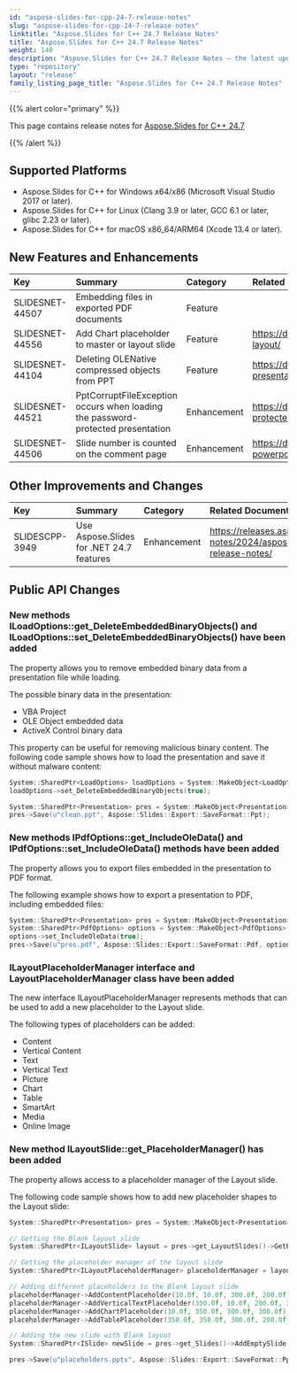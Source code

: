 ```yaml
---
id: "aspose-slides-for-cpp-24-7-release-notes"
slug: "aspose-slides-for-cpp-24-7-release-notes"
linktitle: "Aspose.Slides for C++ 24.7 Release Notes"
title: "Aspose.Slides for C++ 24.7 Release Notes"
weight: 140
description: "Aspose.Slides for C++ 24.7 Release Notes – the latest updates and fixes."
type: "repository"
layout: "release"
family_listing_page_title: "Aspose.Slides for C++ 24.7 Release Notes"
---
```


{{% alert color="primary" %}} 

This page contains release notes for [Aspose.Slides for C++ 24.7](https://www.nuget.org/packages/Aspose.Slides.Cpp/)

{{% /alert %}}

## Supported Platforms
- Aspose.Slides for C++ for Windows x64/x86 (Microsoft Visual Studio 2017 or later).
- Aspose.Slides for C++ for Linux (Clang 3.9 or later, GCC 6.1 or later, glibc 2.23 or later).
- Aspose.Slides for C++ for macOS x86_64/ARM64 (Xcode 13.4 or later).

## New Features and Enhancements
|**Key**|**Summary**|**Category**|**Related Documentation**|
| :- | :- | :- | :- |
|SLIDESNET-44507|Embedding files in exported PDF documents|Feature||
|SLIDESNET-44556|Add Chart placeholder to master or layout slide|Feature|<https://docs.aspose.com/slides/cpp/slide-layout/>|
|SLIDESNET-44104|Deleting OLENative compressed objects from PPT|Feature|<https://docs.aspose.com/slides/cpp/open-presentation/>|
|SLIDESNET-44521|PptCorruptFileException occurs when loading the password-protected presentation|Enhancement|<https://docs.aspose.com/slides/cpp/password-protected-presentation/>|
|SLIDESNET-44506|Slide number is counted on the comment page|Enhancement|<https://docs.aspose.com/slides/cpp/convert-powerpoint-to-pdf/>|

## Other Improvements and Changes
|**Key**|**Summary**|**Category**|**Related Documentation**|
| :- | :- | :- | :- |
|SLIDESCPP-3949|Use Aspose.Slides for .NET 24.7 features|Enhancement|<https://releases.aspose.com/slides/net/release-notes/2024/aspose-slides-for-net-24-7-release-notes/>|

## Public API Changes

### New methods ILoadOptions::get_DeleteEmbeddedBinaryObjects() and ILoadOptions::set_DeleteEmbeddedBinaryObjects() have been added

The property allows you to remove embedded binary data from a presentation file while loading.

The possible binary data in the presentation:
- VBA Project
- OLE Object embedded data
- ActiveX Control binary data

This property can be useful for removing malicious binary content.
The following code sample shows how to load the presentation and save it without malware content:

```cpp
System::SharedPtr<LoadOptions> loadOptions = System::MakeObject<LoadOptions>();
loadOptions->set_DeleteEmbeddedBinaryObjects(true);

System::SharedPtr<Presentation> pres = System::MakeObject<Presentation>(u"malware.ppt", loadOptions);
pres->Save(u"clean.ppt", Aspose::Slides::Export::SaveFormat::Ppt);
```

### New methods IPdfOptions::get_IncludeOleData() and IPdfOptions::set_IncludeOleData() methods have been added

The property allows you to export files embedded in the presentation to PDF format.

The following example shows how to export a presentation to PDF, including embedded files:

```cpp
System::SharedPtr<Presentation> pres = System::MakeObject<Presentation>(u"pres.pptx");
System::SharedPtr<PdfOptions> options = System::MakeObject<PdfOptions>();
options->set_IncludeOleData(true);
pres->Save(u"pres.pdf", Aspose::Slides::Export::SaveFormat::Pdf, options);
```

### ILayoutPlaceholderManager interface and LayoutPlaceholderManager class have been added

The new interface ILayoutPlaceholderManager represents methods that can be used to add a new placeholder to the Layout slide.

The following types of placeholders can be added:
- Content
- Vertical Content
- Text
- Vertical Text
- Picture
- Chart
- Table
- SmartArt
- Media
- Online Image

### New method ILayoutSlide::get_PlaceholderManager() has been added

The property allows access to a placeholder manager of the Layout slide.

The following code sample shows how to add new placeholder shapes to the Layout slide:

```cpp
System::SharedPtr<Presentation> pres = System::MakeObject<Presentation>();

// Getting the Blank layout slide
System::SharedPtr<ILayoutSlide> layout = pres->get_LayoutSlides()->GetByType(Aspose::Slides::SlideLayoutType::Blank);

// Getting the placeholder manager of the layout slide
System::SharedPtr<ILayoutPlaceholderManager> placeholderManager = layout->get_PlaceholderManager();

// Adding different placeholders to the Blank layout slide
placeholderManager->AddContentPlaceholder(10.0f, 10.0f, 300.0f, 200.0f);
placeholderManager->AddVerticalTextPlaceholder(350.0f, 10.0f, 200.0f, 300.0f);
placeholderManager->AddChartPlaceholder(10.0f, 350.0f, 300.0f, 300.0f);
placeholderManager->AddTablePlaceholder(350.0f, 350.0f, 300.0f, 200.0f);

// Adding the new slide with Blank layout
System::SharedPtr<ISlide> newSlide = pres->get_Slides()->AddEmptySlide(layout);

pres->Save(u"placeholders.pptx", Aspose::Slides::Export::SaveFormat::Pptx);
```
